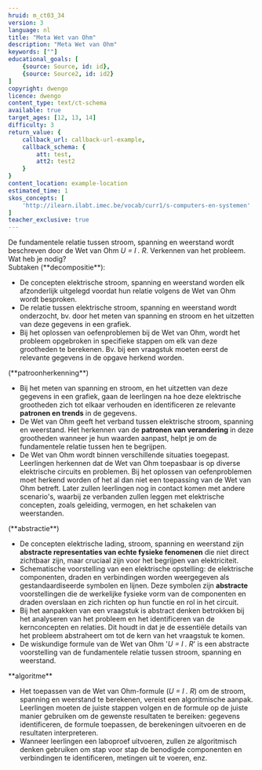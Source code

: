 ```yaml
---
hruid: m_ct03_34
version: 3
language: nl
title: "Meta Wet van Ohm"
description: "Meta Wet van Ohm"
keywords: [""]
educational_goals: [
    {source: Source, id: id}, 
    {source: Source2, id: id2}
]
copyright: dwengo
licence: dwengo
content_type: text/ct-schema
available: true
target_ages: [12, 13, 14]
difficulty: 3
return_value: {
    callback_url: callback-url-example,
    callback_schema: {
        att: test,
        att2: test2
    }
}
content_location: example-location
estimated_time: 1
skos_concepts: [
    'http://ilearn.ilabt.imec.be/vocab/curr1/s-computers-en-systemen'
]
teacher_exclusive: true
---
```


<context>
De fundamentele relatie tussen stroom, spanning en weerstand wordt beschreven door de Wet van Ohm <em>U = I . R</em>.
</div>
</context>
<decomposition>
Verkennen van het probleem. Wat heb je nodig? <br> Subtaken (**decompositie**):<br>
<ul>
    <li>De concepten elektrische stroom, spanning en weerstand worden elk afzonderlijk uitgelegd voordat hun relatie volgens de Wet van Ohm wordt besproken.</li>
    <li>De relatie tussen elektrische stroom, spanning en weerstand wordt onderzocht, bv. door het meten van spanning en stroom en het uitzetten van deze gegevens in een grafiek.</li>
    <li>Bij het oplossen van oefenproblemen bij de Wet van Ohm, wordt het probleem opgebroken in specifieke stappen om elk van deze grootheden te berekenen. Bv. bij een vraagstuk moeten eerst de relevante gegevens in de opgave herkend worden. </li>
</ul>
</decomposition>
<patternRecognition>
(**patroonherkenning**)<br>
<ul>
    <li>Bij het meten van spanning en stroom, en het uitzetten van deze gegevens in een grafiek, gaan de leerlingen na hoe deze elektrische grootheden zich tot elkaar verhouden en identificeren ze relevante <strong>patronen en trends</strong> in de gegevens.</li>
    <li>De Wet van Ohm geeft het verband tussen elektrische stroom, spanning en weerstand. Het herkennen van de <strong>patronen van verandering</strong> in deze grootheden wanneer je hun waarden aanpast, helpt je om de fundamentele relatie tussen hen te begrijpen.</li>
    <li>De Wet van Ohm wordt binnen verschillende situaties toegepast. Leerlingen herkennen dat de Wet van Ohm toepasbaar is op diverse elektrische circuits en problemen. Bij het oplossen van oefenproblemen moet herkend worden of het al dan niet een toepassing van de Wet van Ohm betreft. Later zullen leerlingen nog in contact komen met andere scenario's, waarbij ze verbanden zullen leggen met elektrische concepten, zoals geleiding, vermogen, en het schakelen van weerstanden.</li>
</ul>
</patternRecognition>
<abstraction>
(**abstractie**)<br>
<ul>
    <li>De concepten elektrische lading, stroom, spanning en weerstand zijn <strong>abstracte representaties van echte fysieke fenomenen</strong> die niet direct zichtbaar zijn, maar cruciaal zijn voor het begrijpen van elektriciteit.</li>
    <li>Schematische voorstelling van een elektrische opstelling: de elektrische componenten, draden en verbindingen worden weergegeven als gestandaardiseerde symbolen en lijnen. Deze symbolen zijn <strong>abstracte</strong> voorstellingen die de werkelijke fysieke vorm van de componenten en draden overslaan en zich richten op hun functie en rol in het circuit.</li>
    <li>Bij het aanpakken van een vraagstuk is abstract denken betrokken bij het analyseren van het probleem en het identificeren van de kernconcepten en relaties. Dit houdt in dat je de essentiële details van het probleem abstraheert om tot de kern van het vraagstuk te komen.</li>
    <li>De wiskundige formule van de Wet van Ohm '<em>U = I . R</em>' is een abstracte voorstelling van de fundamentele relatie tussen stroom, spanning en weerstand.</li>
</ul>
</abstraction>
<algorithms>
**algoritme**<br>
<ul>
    <li>Het toepassen van de Wet van Ohm-formule (<em>U = I . R</em>) om de stroom, spanning en weerstand te berekenen, vereist een algoritmische aanpak. Leerlingen moeten de juiste stappen volgen en de formule op de juiste manier gebruiken om de gewenste resultaten te bereiken: gegevens identificeren, de formule toepassen, de berekeningen uitvoeren en de resultaten interpreteren.</li>
    <li>Wanneer leerlingen een laboproef uitvoeren, zullen ze algoritmisch denken gebruiken om stap voor stap de benodigde componenten en verbindingen te identificeren, metingen uit te voeren, enz.</li>
</ul>
</algorithms>
<implementation>
 
</implementation>

